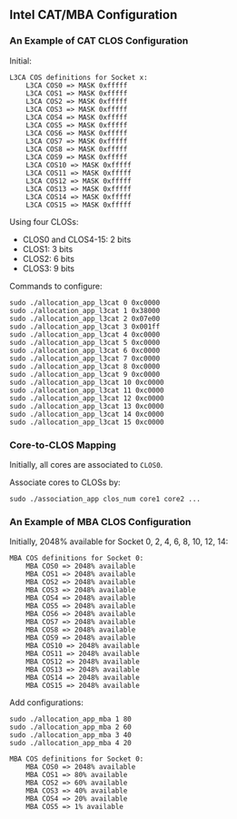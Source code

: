 ## Intel CAT/MBA Configuration

### An Example of CAT CLOS Configuration

Initial:

```
L3CA COS definitions for Socket x: 
    L3CA COS0 => MASK 0xfffff
    L3CA COS1 => MASK 0xfffff
    L3CA COS2 => MASK 0xfffff
    L3CA COS3 => MASK 0xfffff
    L3CA COS4 => MASK 0xfffff
    L3CA COS5 => MASK 0xfffff
    L3CA COS6 => MASK 0xfffff
    L3CA COS7 => MASK 0xfffff
    L3CA COS8 => MASK 0xfffff
    L3CA COS9 => MASK 0xfffff
    L3CA COS10 => MASK 0xfffff
    L3CA COS11 => MASK 0xfffff
    L3CA COS12 => MASK 0xfffff
    L3CA COS13 => MASK 0xfffff
    L3CA COS14 => MASK 0xfffff
    L3CA COS15 => MASK 0xfffff
```

Using four CLOSs:

- CLOS0 and CLOS4-15: 2 bits
- CLOS1: 3 bits
- CLOS2: 6 bits
- CLOS3: 9 bits

Commands to configure:

```
sudo ./allocation_app_l3cat 0 0xc0000
sudo ./allocation_app_l3cat 1 0x38000
sudo ./allocation_app_l3cat 2 0x07e00
sudo ./allocation_app_l3cat 3 0x001ff
sudo ./allocation_app_l3cat 4 0xc0000
sudo ./allocation_app_l3cat 5 0xc0000
sudo ./allocation_app_l3cat 6 0xc0000
sudo ./allocation_app_l3cat 7 0xc0000
sudo ./allocation_app_l3cat 8 0xc0000
sudo ./allocation_app_l3cat 9 0xc0000
sudo ./allocation_app_l3cat 10 0xc0000
sudo ./allocation_app_l3cat 11 0xc0000
sudo ./allocation_app_l3cat 12 0xc0000
sudo ./allocation_app_l3cat 13 0xc0000
sudo ./allocation_app_l3cat 14 0xc0000
sudo ./allocation_app_l3cat 15 0xc0000
```

### Core-to-CLOS Mapping

Initially, all cores are associated to `CLOS0`.

Associate cores to CLOSs by:

```
sudo ./association_app clos_num core1 core2 ...
```

### An Example of MBA CLOS Configuration

Initially, 2048% available for Socket 0, 2, 4, 6, 8, 10, 12, 14:

```
MBA COS definitions for Socket 0:
    MBA COS0 => 2048% available
    MBA COS1 => 2048% available
    MBA COS2 => 2048% available
    MBA COS3 => 2048% available
    MBA COS4 => 2048% available
    MBA COS5 => 2048% available
    MBA COS6 => 2048% available
    MBA COS7 => 2048% available
    MBA COS8 => 2048% available
    MBA COS9 => 2048% available
    MBA COS10 => 2048% available
    MBA COS11 => 2048% available
    MBA COS12 => 2048% available
    MBA COS13 => 2048% available
    MBA COS14 => 2048% available
    MBA COS15 => 2048% available
```

Add configurations:

```
sudo ./allocation_app_mba 1 80
sudo ./allocation_app_mba 2 60
sudo ./allocation_app_mba 3 40
sudo ./allocation_app_mba 4 20
```

```
MBA COS definitions for Socket 0:
    MBA COS0 => 2048% available
    MBA COS1 => 80% available
    MBA COS2 => 60% available
    MBA COS3 => 40% available
    MBA COS4 => 20% available
    MBA COS5 => 1% available
```
